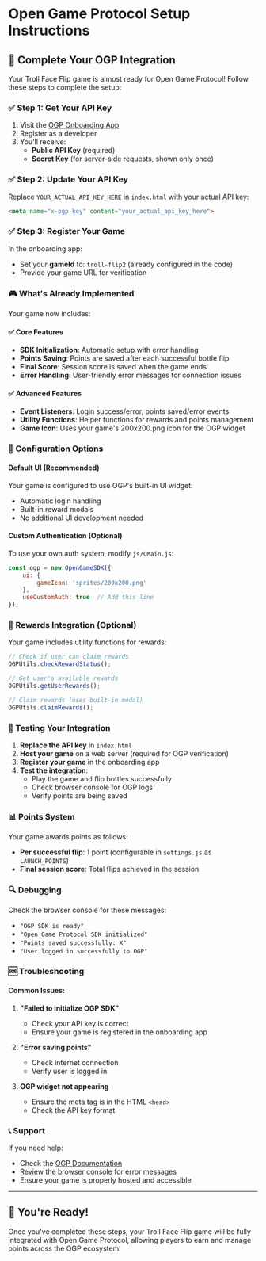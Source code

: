 # Open Game Protocol Setup Instructions

## 🚀 Complete Your OGP Integration

Your Troll Face Flip game is almost ready for Open Game Protocol! Follow these steps to complete the setup:

### ✅ Step 1: Get Your API Key

1. Visit the [OGP Onboarding App](https://onboarding.opengameprotocol.com/)
2. Register as a developer
3. You'll receive:
   - **Public API Key** (required)
   - **Secret Key** (for server-side requests, shown only once)

### ✅ Step 2: Update Your API Key

Replace `YOUR_ACTUAL_API_KEY_HERE` in `index.html` with your actual API key:

```html
<meta name="x-ogp-key" content="your_actual_api_key_here">
```

### ✅ Step 3: Register Your Game

In the onboarding app:
- Set your **gameId** to: `troll-flip2` (already configured in the code)
- Provide your game URL for verification

### 🎮 What's Already Implemented

Your game now includes:

#### ✅ Core Features
- **SDK Initialization**: Automatic setup with error handling
- **Points Saving**: Points are saved after each successful bottle flip
- **Final Score**: Session score is saved when the game ends
- **Error Handling**: User-friendly error messages for connection issues

#### ✅ Advanced Features
- **Event Listeners**: Login success/error, points saved/error events
- **Utility Functions**: Helper functions for rewards and points management
- **Game Icon**: Uses your game's 200x200.png icon for the OGP widget

### 🔧 Configuration Options

#### Default UI (Recommended)
Your game is configured to use OGP's built-in UI widget:
- Automatic login handling
- Built-in reward modals
- No additional UI development needed

#### Custom Authentication (Optional)
To use your own auth system, modify `js/CMain.js`:
```javascript
const ogp = new OpenGameSDK({
    ui: {
        gameIcon: 'sprites/200x200.png'
    },
    useCustomAuth: true  // Add this line
});
```

### 🎁 Rewards Integration (Optional)

Your game includes utility functions for rewards:

```javascript
// Check if user can claim rewards
OGPUtils.checkRewardStatus();

// Get user's available rewards
OGPUtils.getUserRewards();

// Claim rewards (uses built-in modal)
OGPUtils.claimRewards();
```

### 🧪 Testing Your Integration

1. **Replace the API key** in `index.html`
2. **Host your game** on a web server (required for OGP verification)
3. **Register your game** in the onboarding app
4. **Test the integration**:
   - Play the game and flip bottles successfully
   - Check browser console for OGP logs
   - Verify points are being saved

### 📊 Points System

Your game awards points as follows:
- **Per successful flip**: 1 point (configurable in `settings.js` as `LAUNCH_POINTS`)
- **Final session score**: Total flips achieved in the session

### 🔍 Debugging

Check the browser console for these messages:
- `"OGP SDK is ready"`
- `"Open Game Protocol SDK initialized"`
- `"Points saved successfully: X"`
- `"User logged in successfully to OGP"`

### 🆘 Troubleshooting

#### Common Issues:
1. **"Failed to initialize OGP SDK"**
   - Check your API key is correct
   - Ensure your game is registered in the onboarding app

2. **"Error saving points"**
   - Check internet connection
   - Verify user is logged in

3. **OGP widget not appearing**
   - Ensure the meta tag is in the HTML `<head>`
   - Check the API key format

### 📞 Support

If you need help:
- Check the [OGP Documentation](https://docs.opengameprotocol.com/)
- Review the browser console for error messages
- Ensure your game is properly hosted and accessible

---

## 🎉 You're Ready!

Once you've completed these steps, your Troll Face Flip game will be fully integrated with Open Game Protocol, allowing players to earn and manage points across the OGP ecosystem! 